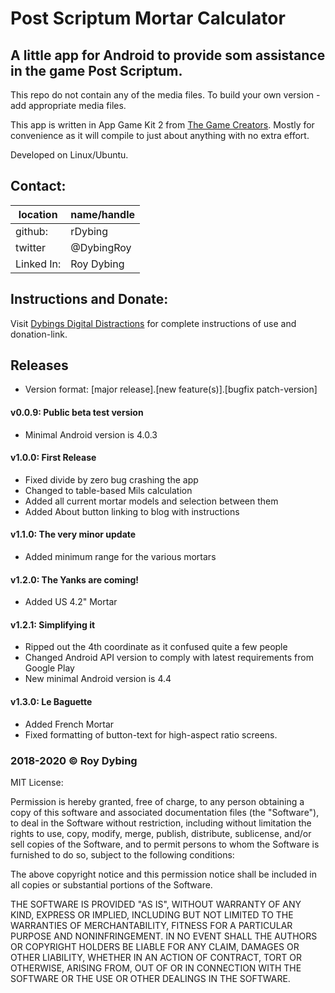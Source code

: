 # Post Scriptum Mortar Calculator

## A little app for Android to provide som assistance in the game Post Scriptum.

This repo do not contain any of the media files. To build your own version - add appropriate media files.

This app is written in App Game Kit 2 from [The Game Creators](thegamecreators.com). Mostly for convenience as it will compile to just about anything with no extra effort.

Developed on Linux/Ubuntu.

## Contact:

location   | name/handle
-----------|---------
github:    | rDybing
twitter    | @DybingRoy
Linked In: | Roy Dybing

## Instructions and Donate:

Visit [Dybings Digital Distractions](https://dybings.blogspot.com/2018/06/post-scriptum-mortar-calculator.html) for complete instructions of use and donation-link.

## Releases

- Version format: [major release].[new feature(s)].[bugfix patch-version]

#### v0.0.9: Public beta test version
- Minimal Android version is 4.0.3
#### v1.0.0: First Release
- Fixed divide by zero bug crashing the app
- Changed to table-based Mils calculation
- Added all current mortar models and selection between them
- Added About button linking to blog with instructions
#### v1.1.0: The very minor update
- Added minimum range for the various mortars
#### v1.2.0: The Yanks are coming!
- Added US 4.2" Mortar
#### v1.2.1: Simplifying it
- Ripped out the 4th coordinate as it confused quite a few people
- Changed Android API version to comply with latest requirements from Google Play
- New minimal Android version is 4.4
#### v1.3.0: Le Baguette
- Added French Mortar
- Fixed formatting of button-text for high-aspect ratio screens.

### 2018-2020 © Roy Dybing

MIT License:

Permission is hereby granted, free of charge, to any person obtaining a copy
of this software and associated documentation files (the "Software"), to deal
in the Software without restriction, including without limitation the rights
to use, copy, modify, merge, publish, distribute, sublicense, and/or sell
copies of the Software, and to permit persons to whom the Software is
furnished to do so, subject to the following conditions:

The above copyright notice and this permission notice shall be included in all
copies or substantial portions of the Software.

THE SOFTWARE IS PROVIDED "AS IS", WITHOUT WARRANTY OF ANY KIND, EXPRESS OR
IMPLIED, INCLUDING BUT NOT LIMITED TO THE WARRANTIES OF MERCHANTABILITY,
FITNESS FOR A PARTICULAR PURPOSE AND NONINFRINGEMENT. IN NO EVENT SHALL THE
AUTHORS OR COPYRIGHT HOLDERS BE LIABLE FOR ANY CLAIM, DAMAGES OR OTHER
LIABILITY, WHETHER IN AN ACTION OF CONTRACT, TORT OR OTHERWISE, ARISING FROM,
OUT OF OR IN CONNECTION WITH THE SOFTWARE OR THE USE OR OTHER DEALINGS IN THE
SOFTWARE.
